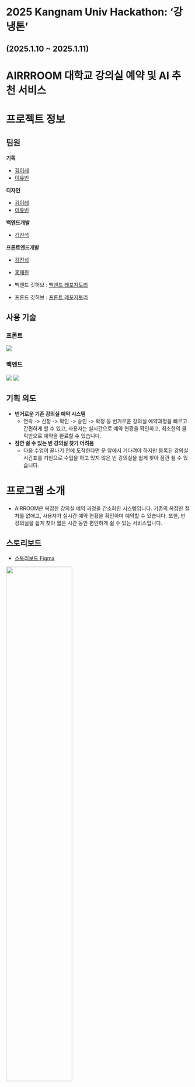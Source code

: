 # 2025 Kangnam Univ Hackathon: ‘강냉톤’
## (2025.1.10 ~ 2025.1.11)


# AIRRROOM  대학교 강의실 예약 및 AI 추천 서비스

# 프로젝트 정보
## 팀원
**기획**
* [김이레](https://github.com)
* [이유빈](https://github.com/yuvvinn)

**디자인**
* [김이레](https://github.com)
* [이유빈](https://github.com/yuvvinn)

**백엔드개발**
* [김진석](https://github.com/seooooooooook)

**프론트엔드개발**
* [김진석](https://github.com/seooooooooook)
* [홍재원](https://github.com/hongjaewon62)

* 백엔드 깃허브 : [백엔드 레포지토리](https://github.com/seooooooooook/airroom)
* 프론드 깃허브 : [프론트 레포지토리](https://github.com/hongjaewon62/Airrroom)

## 사용 기술
### 프론트

<img src="https://img.shields.io/badge/React-61DAFB?style=flat-square&logo=react&logoColor=white"/>

### 백엔드

<img src="https://img.shields.io/badge/MySQL-4479A1?style=flat-square&logo=mysql&logoColor=white"/>
<img src="https://img.shields.io/badge/SpringBoot-6DB33F?style=flat-square&logo=springboot&logoColor=white"/>

## 기획 의도
* **번거로운 기존 강의실 예약 시스템**
  * 연락 -> 신청 -> 확인 -> 승인 -> 확정 등 번거로운 강의실 예약과정을 빠르고 간편하게 할 수 있고, 사용자는 실시간으로 예약 현황을 확인하고, 최소한의 클릭만으로 예약을 완료할 수 있습니다.
* **잠깐 쉴 수 있는 빈 강의실 찾기 어려움**
  * 다음 수업이 끝나기 전에 도착한다면 문 앞에서 기다려야 하지만 등록된 강의실 시간표를 기반으로 수업을 하고 있지 않은 빈 강의실을 쉽게 찾아 잠깐 쉴 수 있습니다.

# 프로그램 소개
* AIRROOM은 복잡한 강의실 예약 과정을 간소화한 시스템입니다. 기존의 복잡한 절차를 없애고, 사용자가 실시간 예약 현황을 확인하며  예약할 수 있습니다. 또한, 빈 강의실을 쉽게 찾아 짧은 시간 동안 편안하게 쉴 수 있는 서비스입니다.

## 스토리보드
* [스토리보드 Figma](https://www.figma.com/design/oXMrb6Mug8L9iJ9S5KxDCc/AIRRROOM?node-id=0-1&t=eWPirFGS83soHuoh-1)
<img src="https://github.com/hongjaewon62/Airrroom/blob/main/ReadmeImg/figma.png" width="60%" height="60%" />

## 기획
<img src="https://github.com/hongjaewon62/Airrroom/blob/main/ReadmeImg/planning.PNG" width="80%" height="80%" />

## 서비스 소개
**메인페이지**

<img src="https://github.com/hongjaewon62/Airrroom/blob/main/ReadmeImg/main.PNG" />

* 회원가입, 로그인, 마이페이지, AI 강의실 추천, 강의실 조회 및 예약을 할 수 있습니다.

**로그인, 회원가입**

<img src="https://github.com/hongjaewon62/Airrroom/blob/main/ReadmeImg/login.PNG" width="60%" height="60%" />

* 이름과 아이디, 비밀번호를 입력 후 회원가입과 로그인을 할 수 있습니다.

**AI 기반 강의실 추천**

<img src="https://github.com/hongjaewon62/Airrroom/blob/main/ReadmeImg/ai.PNG" width="70%" height="70%" />

* 등록한 시간표를 기준으로 끝난 수업 강의실주변 빈 강의실, 다음 수업 강의실 주변 강의실을 추천합니다.

**강의실 조회 및 예약**

<img src="https://github.com/hongjaewon62/Airrroom/blob/main/ReadmeImg/room.PNG" width="70%" height="70%" />

* 예약할 수 있는 강의실 목록을 보여주고 클릭 시 예약합니다.
  * 검색만 가능하며, 예약은 시간부족으로 구현하지 못했습니다.

**시간표 등록**

<img src="https://github.com/hongjaewon62/Airrroom/blob/main/ReadmeImg/timetable.PNG" width="70%" height="70%" />

* 시간표를 등록하면 AI가 시간표를 기준으로 강의실을 추천합니다.

**강의실 예약 내역 조회**

<img src="https://github.com/hongjaewon62/Airrroom/blob/main/ReadmeImg/check.PNG" width="70%" height="70%" />

* 강의실 예약 내역을 확인할 수 있습니다.
  * 시간 부족으로 예약을 구현하지 못해 내역 조회를 구현하지 못했습니다.

    ### 기능 상세 소개
    * **로그인, 회원가입** : fetch 함수를 사용해 서버의 데이터를 받고 보낼 수 있습니다.
    * **AI 기반 강의실 추천** : 등록한 시간표 데이터를 받아 OpenAI가 강의실을 추천합니다.
    * **강의실 검색** : fetch 함수와 URLSearchParams으로 날짜, 건물, 시간을 선택해 검색할 수 있습니다.

## 팀원별 구현 부분
* **김이레**
  * 기획, 스토리보드, 디자인

* **이유빈**
  * 기획, 스토리보드, 디자인

* **김진석**
  * 로그인&회원가입 인증 API, 강의실 조회, 예약, 예약 내역, 취소 등 예약 API, 강의실 API, 수업 추가, 조회 시간표 API
  * AI 기반 강의실 추천 페이지 OpenAI 추천 기능

* **홍재원**
  * 메인페이지, 로그인, 회원가입, 강의실 조회, AI 기반 강의실 추천, 예약 내역 페이지


